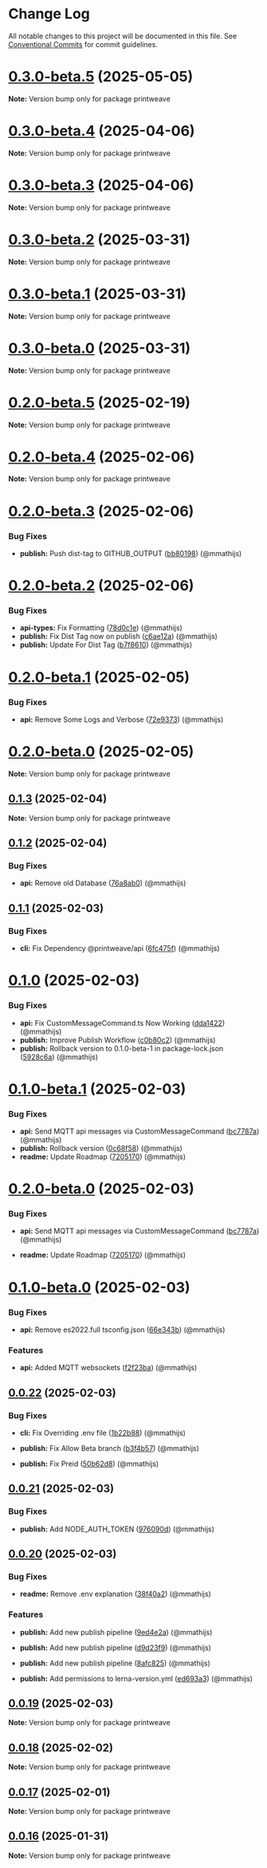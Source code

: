 # Change Log

All notable changes to this project will be documented in this file.
See [Conventional Commits](https://conventionalcommits.org) for commit guidelines.

# [0.3.0-beta.5](https://github.com/PrintWeave/PrintWeave/compare/v0.3.0-beta.4...v0.3.0-beta.5) (2025-05-05)

**Note:** Version bump only for package printweave

# [0.3.0-beta.4](https://github.com/PrintWeave/PrintWeave/compare/v0.3.0-beta.3...v0.3.0-beta.4) (2025-04-06)

**Note:** Version bump only for package printweave

# [0.3.0-beta.3](https://github.com/PrintWeave/PrintWeave/compare/v0.3.0-beta.2...v0.3.0-beta.3) (2025-04-06)

**Note:** Version bump only for package printweave

# [0.3.0-beta.2](https://github.com/PrintWeave/PrintWeave/compare/v0.3.0-beta.1...v0.3.0-beta.2) (2025-03-31)

**Note:** Version bump only for package printweave

# [0.3.0-beta.1](https://github.com/PrintWeave/PrintWeave/compare/v0.3.0-beta.0...v0.3.0-beta.1) (2025-03-31)

**Note:** Version bump only for package printweave

# [0.3.0-beta.0](https://github.com/PrintWeave/PrintWeave/compare/v0.2.0-beta.5...v0.3.0-beta.0) (2025-03-31)

**Note:** Version bump only for package printweave

# [0.2.0-beta.5](https://github.com/PrintWeave/PrintWeave/compare/v0.2.0-beta.4...v0.2.0-beta.5) (2025-02-19)

**Note:** Version bump only for package printweave

# [0.2.0-beta.4](https://github.com/PrintWeave/PrintWeave/compare/v0.2.0-beta.3...v0.2.0-beta.4) (2025-02-06)

**Note:** Version bump only for package printweave

# [0.2.0-beta.3](https://github.com/PrintWeave/PrintWeave/compare/v0.2.0-beta.2...v0.2.0-beta.3) (2025-02-06)

### Bug Fixes

* **publish:** Push dist-tag to GITHUB_OUTPUT ([bb80198](https://github.com/PrintWeave/PrintWeave/commit/bb801988c0135ab1a330daa841df6efac7d5ee4e)) (@mmathijs)

# [0.2.0-beta.2](https://github.com/PrintWeave/PrintWeave/compare/v0.2.0-beta.1...v0.2.0-beta.2) (2025-02-06)

### Bug Fixes

* **api-types:** Fix Formatting ([78d0c1e](https://github.com/PrintWeave/PrintWeave/commit/78d0c1e673408b2fd67dbdc17e5105ee1424b69d)) (@mmathijs)
* **publish:** Fix Dist Tag now on publish ([c6ae12a](https://github.com/PrintWeave/PrintWeave/commit/c6ae12a395bf31675a0acc31c8c52426a631d8e0)) (@mmathijs)
* **publish:** Update For Dist Tag ([b7f8610](https://github.com/PrintWeave/PrintWeave/commit/b7f8610d518ea8285c3041f38c9bac44d54fec5d)) (@mmathijs)

# [0.2.0-beta.1](https://github.com/PrintWeave/PrintWeave/compare/v0.2.0-beta.0...v0.2.0-beta.1) (2025-02-05)

### Bug Fixes

* **api:** Remove Some Logs and Verbose ([72e9373](https://github.com/PrintWeave/PrintWeave/commit/72e93736d6cb9aacec36cef91d42b2e651207e79)) (@mmathijs)

# [0.2.0-beta.0](https://github.com/PrintWeave/PrintWeave/compare/v0.1.3...v0.2.0-beta.0) (2025-02-05)

**Note:** Version bump only for package printweave

## [0.1.3](https://github.com/PrintWeave/PrintWeave/compare/v0.1.2...v0.1.3) (2025-02-04)

**Note:** Version bump only for package printweave

## [0.1.2](https://github.com/PrintWeave/PrintWeave/compare/v0.1.1...v0.1.2) (2025-02-04)

### Bug Fixes

* **api:** Remove old Database ([76a8ab0](https://github.com/PrintWeave/PrintWeave/commit/76a8ab0bf2ad2538193f46e52b44a3c4c7792a99)) (@mmathijs)

## [0.1.1](https://github.com/PrintWeave/PrintWeave/compare/v0.1.0...v0.1.1) (2025-02-03)

### Bug Fixes

* **cli:** Fix Dependency @printweave/api ([6fc475f](https://github.com/PrintWeave/PrintWeave/commit/6fc475f170c423ffef43b33496958a1ee2976d3c)) (@mmathijs)

# [0.1.0](https://github.com/PrintWeave/PrintWeave/compare/v0.1.0-beta.1...v0.1.0) (2025-02-03)

### Bug Fixes

* **api:** Fix CustomMessageCommand.ts Now Working ([dda1422](https://github.com/PrintWeave/PrintWeave/commit/dda142214c73ec3868e66f8facabad7846d34e3a)) (@mmathijs)
* **publish:** Improve Publish Workflow ([c0b80c2](https://github.com/PrintWeave/PrintWeave/commit/c0b80c2be063a3211596575fcebe64f2ba3a3f2c)) (@mmathijs)
* **publish:** Rollback version to 0.1.0-beta-1 in package-lock.json ([5928c6a](https://github.com/PrintWeave/PrintWeave/commit/5928c6a625e771ae6f6b03a275a5a74db111c20c)) (@mmathijs)

# [0.1.0-beta.1](https://github.com/PrintWeave/PrintWeave/compare/v0.1.0-beta.0...v0.1.0-beta.1) (2025-02-03)

### Bug Fixes

* **api:** Send MQTT api messages via CustomMessageCommand ([bc7787a](https://github.com/PrintWeave/PrintWeave/commit/bc7787a2e6fd5bb2d0927d463960ed1e67f94af4)) (@mmathijs)
* **publish:** Rollback version ([0c68f58](https://github.com/PrintWeave/PrintWeave/commit/0c68f58d013918c9574c0a685142011af99f175b)) (@mmathijs)
* **readme:** Update Roadmap ([7205170](https://github.com/PrintWeave/PrintWeave/commit/7205170771e2b628eb9830c4199430854f39428b)) (@mmathijs)

# [0.2.0-beta.0](https://github.com/PrintWeave/PrintWeave/compare/v0.1.0-beta.0...v0.2.0-beta.0) (2025-02-03)

### Bug Fixes

* **api:** Send MQTT api messages via CustomMessageCommand ([bc7787a](https://github.com/PrintWeave/PrintWeave/commit/bc7787a2e6fd5bb2d0927d463960ed1e67f94af4)) (@mmathijs)

* **readme:** Update Roadmap ([7205170](https://github.com/PrintWeave/PrintWeave/commit/7205170771e2b628eb9830c4199430854f39428b)) (@mmathijs)

# [0.1.0-beta.0](https://github.com/PrintWeave/PrintWeave/compare/v0.0.22...v0.1.0-beta.0) (2025-02-03)

### Bug Fixes

* **api:** Remove es2022.full tsconfig.json ([66e343b](https://github.com/PrintWeave/PrintWeave/commit/66e343bf655c6f47205357dda4aa1f69c3bf098e)) (@mmathijs)

### Features

* **api:** Added MQTT websockets ([f2f23ba](https://github.com/PrintWeave/PrintWeave/commit/f2f23ba02218958bef123edd28a4db04cc18539f)) (@mmathijs)

## [0.0.22](https://github.com/PrintWeave/PrintWeave/compare/v0.0.21...v0.0.22) (2025-02-03)

### Bug Fixes

* **cli:** Fix Overriding .env file ([1b22b88](https://github.com/PrintWeave/PrintWeave/commit/1b22b88a13194b83c1733ddba5e7fff6c69b407b)) (@mmathijs)

* **publish:** Fix Allow Beta branch ([b3f4b57](https://github.com/PrintWeave/PrintWeave/commit/b3f4b57dca69ee8991b9c8ecb13a02026f8ad764)) (@mmathijs)

* **publish:** Fix Preid ([50b62d8](https://github.com/PrintWeave/PrintWeave/commit/50b62d8c669696c4f1f37a50abf5e2e00034e1f7)) (@mmathijs)

## [0.0.21](https://github.com/PrintWeave/PrintWeave/compare/v0.0.20...v0.0.21) (2025-02-03)

### Bug Fixes

* **publish:** Add NODE_AUTH_TOKEN ([976090d](https://github.com/PrintWeave/PrintWeave/commit/976090d7e34974d0eb4701def7b071a0abcf1295)) (@mmathijs)

## [0.0.20](https://github.com/PrintWeave/PrintWeave/compare/v0.0.19...v0.0.20) (2025-02-03)

### Bug Fixes

* **readme:** Remove .env explanation ([38f40a2](https://github.com/PrintWeave/PrintWeave/commit/38f40a226778ced31acfb1b710b66e046654a9a5)) (@mmathijs)

### Features

* **publish:** Add new publish pipeline ([9ed4e2a](https://github.com/PrintWeave/PrintWeave/commit/9ed4e2ac68515c8d10229457a353cac96146ca60)) (@mmathijs)

* **publish:** Add new publish pipeline ([d9d23f9](https://github.com/PrintWeave/PrintWeave/commit/d9d23f9ce019f318e4fac1c1b9a5e2048a202a7f)) (@mmathijs)

* **publish:** Add new publish pipeline ([8afc825](https://github.com/PrintWeave/PrintWeave/commit/8afc8257bdba6852069a434609a4ec66405078d3)) (@mmathijs)

* **publish:** Add permissions to lerna-version.yml ([ed693a3](https://github.com/PrintWeave/PrintWeave/commit/ed693a312ee946543d824ee4958bb1c73db11537)) (@mmathijs)

## [0.0.19](https://github.com/PrintWeave/PrintWeave/compare/v0.0.18...v0.0.19) (2025-02-03)

**Note:** Version bump only for package printweave

## [0.0.18](https://github.com/PrintWeave/PrintWeave/compare/v0.0.17...v0.0.18) (2025-02-02)

**Note:** Version bump only for package printweave

## [0.0.17](https://github.com/PrintWeave/PrintWeave/compare/v0.0.16...v0.0.17) (2025-02-01)

**Note:** Version bump only for package printweave

## [0.0.16](https://github.com/PrintWeave/PrintWeave/compare/v0.0.15...v0.0.16) (2025-01-31)

**Note:** Version bump only for package printweave
